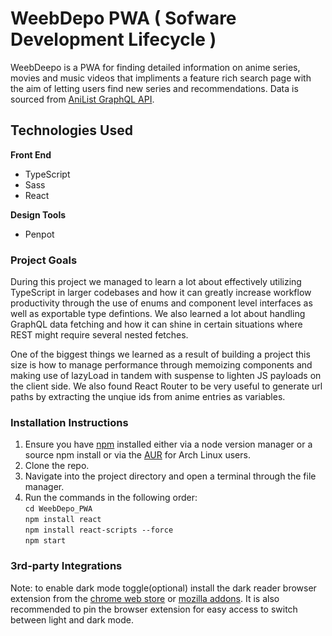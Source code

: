 # WeebDepo PWA ( Sofware Development Lifecycle )

WeebDeepo is a PWA for finding detailed information on anime series, movies and music videos that impliments a feature rich search page with the aim of letting users find new series and recommendations. Data is sourced from [AniList GraphQL API](https://github.com/AniList/ApiV2-GraphQL-Docs).

## Technologies Used

**Front End**

- TypeScript
- Sass
- React

**Design Tools**

- Penpot

### Project Goals

During this project we managed to learn a lot about effectively utilizing TypeScript in larger codebases and how it can greatly increase workflow productivity through the use of enums and component level interfaces as well as exportable type defintions. We also learned a lot about handling GraphQL data fetching and how it can shine in certain situations where REST might require several nested fetches.

One of the biggest things we learned as a result of building a project this size is how to manage performance through memoizing components and making use of lazyLoad in tandem with suspense to lighten JS payloads on the client side. We also found React Router to be very useful to generate url paths by extracting the unqiue ids from anime entries as variables.

### Installation Instructions

1. Ensure you have [npm](https://docs.npmjs.com/downloading-and-installing-node-js-and-npm) installed either via a node version manager or a source npm install or via the [AUR](https://archlinux.org/packages/community/any/npm/) for Arch Linux users.
2. Clone the repo.
3. Navigate into the project directory and open a terminal through the file manager.
4. Run the commands in the following order:  
`cd WeebDepo_PWA`  
`npm install react`  
`npm install react-scripts --force`  
`npm start` 

### 3rd-party Integrations

Note: to enable dark mode toggle(optional) install the dark reader browser extension from the [chrome web store](https://chrome.google.com/webstore/detail/dark-reader/eimadpbcbfnmbkopoojfekhnkhdbieeh) or [mozilla addons](https://addons.mozilla.org/en-GB/firefox/addon/darkreader/). It is also recommended to pin the browser extension for easy access to switch between light and dark mode.  
